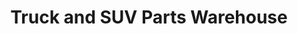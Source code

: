 ---
title: "Truck and SUV Parts Warehouse"
url: /hollister/truck-and-suv-parts-warehouse/
shop: car parts
---